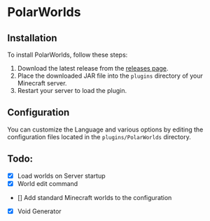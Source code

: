 # PolarWorlds

## Installation

To install PolarWorlds, follow these steps:

1. Download the latest release from the [releases page](https://github.com/jirmjahu/PolarWorlds/releases).
2. Place the downloaded JAR file into the `plugins` directory of your Minecraft server.
3. Restart your server to load the plugin.

## Configuration

You can customize the Language and various options by editing the configuration files located in the `plugins/PolarWorlds` directory.

## Todo:
- [x] Load worlds on Server startup
- [x] World edit command
- [] Add standard Minecraft worlds to the configuration
- [x] Void Generator

